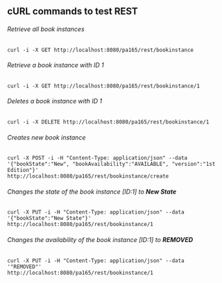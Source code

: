 ## cURL commands to test REST

###### Retrieve all book instances
```
curl -i -X GET http://localhost:8080/pa165/rest/bookinstance
```

###### Retrieve a book instance with ID 1
```
curl -i -X GET http://localhost:8080/pa165/rest/bookinstance/1
```

###### Deletes a book instance with ID 1
```
curl -i -X DELETE http://localhost:8080/pa165/rest/bookinstance/1
```

###### Creates new book instance
```
curl -X POST -i -H "Content-Type: application/json" --data
'{"bookState":"New", "bookAvailability":"AVAILABLE", "version":"1st Edition"}'
http://localhost:8080/pa165/rest/bookinstance/create
```

###### Changes the state of the book instance [ID:1] to **New State**
```
curl -X PUT -i -H "Content-Type: application/json" --data
'{"bookState":"New State"}'
http://localhost:8080/pa165/rest/bookinstance/1
```

###### Changes the availability of the book instance [ID:1] to **REMOVED**
```
curl -X PUT -i -H "Content-Type: application/json" --data
'"REMOVED"'
http://localhost:8080/pa165/rest/bookinstance/1
```
